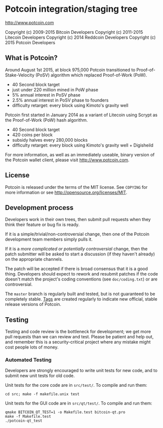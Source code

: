 Potcoin integration/staging tree
================================

http://www.potcoin.com

Copyright (c) 2009-2015 Bitcoin Developers
Copyright (c) 2011-2015 Litecoin Developers
Copyright (c) 2014 Reddcoin Developers
Copyright (c) 2015 Potcoin Developers

What is Potcoin?
----------------

Around August 1st 2015, at block 975,000 Potcoin transitioned to Proof-of-Stake-Velocity (PoSV)
algorithm which replaced Proof-of-Work (PoW).
 - 40 Second block target
 - just under 220 million mined in PoW phase
 - 5% annual interest in PoSV phase
 - 2.5% annual interest in PoSV phase to founders
 - difficulty retarget: every block using Kimoto's gravity well

Potcoin first started in January 2014 as a variant of Litecoin using Scrypt as
the Proof-of-Work (PoW) hash algorithm.
 - 40 Second block target
 - 420 coins per block
 - subsidy halves every 280,000 blocks
 - difficulty retarget: every block using Kimoto's gravity well + Digisheild

For more information, as well as an immediately useable, binary version of
the Potcoin wallet client, please visit http://www.potcoin.com.

License
-------

Potcoin is released under the terms of the MIT license. See `COPYING` for more
information or see http://opensource.org/licenses/MIT.

Development process
-------------------

Developers work in their own trees, then submit pull requests when they think
their feature or bug fix is ready.

If it is a simple/trivial/non-controversial change, then one of the Potcoin
development team members simply pulls it.

If it is a *more complicated or potentially controversial* change, then the patch
submitter will be asked to start a discussion (if they haven't already) on the
appropriate channels.

The patch will be accepted if there is broad consensus that it is a good thing.
Developers should expect to rework and resubmit patches if the code doesn't
match the project's coding conventions (see `doc/coding.txt`) or are
controversial.

The `master` branch is regularly built and tested, but is not guaranteed to be
completely stable. [Tags](https://github.com/potcoin-project/potcoin/tags) are created
regularly to indicate new official, stable release versions of Potcoin.

Testing
-------

Testing and code review is the bottleneck for development; we get more pull
requests than we can review and test. Please be patient and help out, and
remember this is a security-critical project where any mistake might cost people
lots of money.

### Automated Testing

Developers are strongly encouraged to write unit tests for new code, and to
submit new unit tests for old code.

Unit tests for the core code are in `src/test/`. To compile and run them:

    cd src; make -f makefile.unix test

Unit tests for the GUI code are in `src/qt/test/`. To compile and run them:

    qmake BITCOIN_QT_TEST=1 -o Makefile.test bitcoin-qt.pro
    make -f Makefile.test
    ./potcoin-qt_test